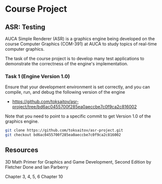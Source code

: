 Course Project
==============

## ASR: Testing

AUCA Simple Renderer (ASR) is a graphics engine being developed on the course
Computer Graphics (COM-391) at AUCA to study topics of real-time computer
graphics.

The task of the course project is to develop many test applications to
demonstrate the correctness of the engine's implementation.

### Task 1 (Engine Version 1.0)

Ensure that your development environment is set correctly, and you can compile,
run, and debug the following version of the engine

* <https://github.com/toksaitov/asr-project/tree/bd6ac0455700f285ea0aeccbe7c0f9ca2c816002>

Note that you need to point to a specific commit to get Version 1.0 of the
graphics engine.

```bash
git clone https://github.com/toksaitov/asr-project.git
git checkout bd6ac0455700f285ea0aeccbe7c0f9ca2c816002
```

## Resources

3D Math Primer for Graphics and Game Development, Second Edition by Fletcher
Done and Ian Parberry

Chapter 3, 4, 5, 6
Chapter 10
